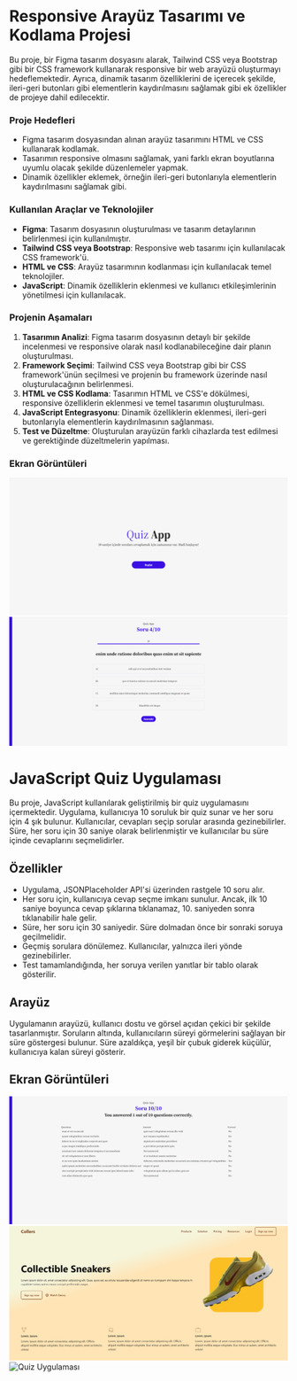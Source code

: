 # Responsive Arayüz Tasarımı ve Kodlama Projesi

Bu proje, bir Figma tasarım dosyasını alarak, Tailwind CSS veya Bootstrap gibi bir CSS framework kullanarak responsive bir web arayüzü oluşturmayı hedeflemektedir. Ayrıca, dinamik tasarım özelliklerini de içerecek şekilde, ileri-geri butonları gibi elementlerin kaydırılmasını sağlamak gibi ek özellikler de projeye dahil edilecektir.

### Proje Hedefleri

- Figma tasarım dosyasından alınan arayüz tasarımını HTML ve CSS kullanarak kodlamak.
- Tasarımın responsive olmasını sağlamak, yani farklı ekran boyutlarına uyumlu olacak şekilde düzenlemeler yapmak.
- Dinamik özellikler eklemek, örneğin ileri-geri butonlarıyla elementlerin kaydırılmasını sağlamak gibi.

### Kullanılan Araçlar ve Teknolojiler

- **Figma**: Tasarım dosyasının oluşturulması ve tasarım detaylarının belirlenmesi için kullanılmıştır.
- **Tailwind CSS veya Bootstrap**: Responsive web tasarımı için kullanılacak CSS framework'ü.
- **HTML ve CSS**: Arayüz tasarımının kodlanması için kullanılacak temel teknolojiler.
- **JavaScript**: Dinamik özelliklerin eklenmesi ve kullanıcı etkileşimlerinin yönetilmesi için kullanılacak.

### Projenin Aşamaları

1. **Tasarımın Analizi**: Figma tasarım dosyasının detaylı bir şekilde incelenmesi ve responsive olarak nasıl kodlanabileceğine dair planın oluşturulması.
2. **Framework Seçimi**: Tailwind CSS veya Bootstrap gibi bir CSS framework'ünün seçilmesi ve projenin bu framework üzerinde nasıl oluşturulacağının belirlenmesi.
3. **HTML ve CSS Kodlama**: Tasarımın HTML ve CSS'e dökülmesi, responsive özelliklerin eklenmesi ve temel tasarımın oluşturulması.
4. **JavaScript Entegrasyonu**: Dinamik özelliklerin eklenmesi, ileri-geri butonlarıyla elementlerin kaydırılmasının sağlanması.
5. **Test ve Düzeltme**: Oluşturulan arayüzün farklı cihazlarda test edilmesi ve gerektiğinde düzeltmelerin yapılması.

### Ekran Görüntüleri
![Quiz Uygulaması](./Fotoğraflar/1.png)
![Quiz Uygulaması](./Fotoğraflar/2.png)







# JavaScript Quiz Uygulaması

Bu proje, JavaScript kullanılarak geliştirilmiş bir quiz uygulamasını içermektedir. Uygulama, kullanıcıya 10 soruluk bir quiz sunar ve her soru için 4 şık bulunur. Kullanıcılar, cevapları seçip sorular arasında gezinebilirler. Süre, her soru için 30 saniye olarak belirlenmiştir ve kullanıcılar bu süre içinde cevaplarını seçmelidirler.

## Özellikler

- Uygulama, JSONPlaceholder API'si üzerinden rastgele 10 soru alır.
- Her soru için, kullanıcıya cevap seçme imkanı sunulur. Ancak, ilk 10 saniye boyunca cevap şıklarına tıklanamaz, 10. saniyeden sonra tıklanabilir hale gelir.
- Süre, her soru için 30 saniyedir. Süre dolmadan önce bir sonraki soruya geçilmelidir.
- Geçmiş sorulara dönülemez. Kullanıcılar, yalnızca ileri yönde gezinebilirler.
- Test tamamlandığında, her soruya verilen yanıtlar bir tablo olarak gösterilir.


## Arayüz

Uygulamanın arayüzü, kullanıcı dostu ve görsel açıdan çekici bir şekilde tasarlanmıştır. Soruların altında, kullanıcıların süreyi görmelerini sağlayan bir süre göstergesi bulunur. Süre azaldıkça, yeşil bir çubuk giderek küçülür, kullanıcıya kalan süreyi gösterir.

## Ekran Görüntüleri
![Quiz Uygulaması](./Fotoğraflar/3.png)
![Quiz Uygulaması](./Fotoğraflar/4.png)
![Quiz Uygulaması](./Fotoğraflar/5.png)
